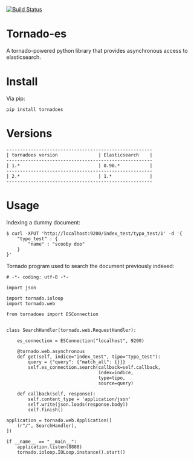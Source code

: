 [![Build Status](https://api.travis-ci.org/globocom/tornado-es.png)](https://api.travis-ci.org/globocom/tornado-es)

Tornado-es
==========

A tornado-powered python library that provides asynchronous access to elasticsearch.

Install
=======

Via pip:

    pip install tornadoes

Versions
========

    ------------------------------------------------------
    | tornadoes version               | Elasticsearch    |
    ------------------------------------------------------
    | 1.*                             | 0.90.*           |
    ------------------------------------------------------
    | 2.*                             | 1.*              |
    ------------------------------------------------------

Usage
=====

Indexing a dummy document:

    $ curl -XPUT 'http://localhost:9200/index_test/typo_test/1' -d '{
        "typo_test" : {
            "name" : "scooby doo"
        }
    }'

Tornado program used to search the document previously indexed:

    # -*- coding: utf-8 -*-

    import json

    import tornado.ioloop
    import tornado.web

    from tornadoes import ESConnection


    class SearchHandler(tornado.web.RequestHandler):

        es_connection = ESConnection("localhost", 9200)

        @tornado.web.asynchronous
        def get(self, indice="index_test", tipo="typo_test"):
            query = {"query": {"match_all": {}}}
            self.es_connection.search(callback=self.callback,
                                      index=indice,
                                      type=tipo,
                                      source=query)

        def callback(self, response):
            self.content_type = 'application/json'
            self.write(json.loads(response.body))
            self.finish()

    application = tornado.web.Application([
        (r"/", SearchHandler),
    ])

    if __name__ == "__main__":
        application.listen(8888)
        tornado.ioloop.IOLoop.instance().start()


